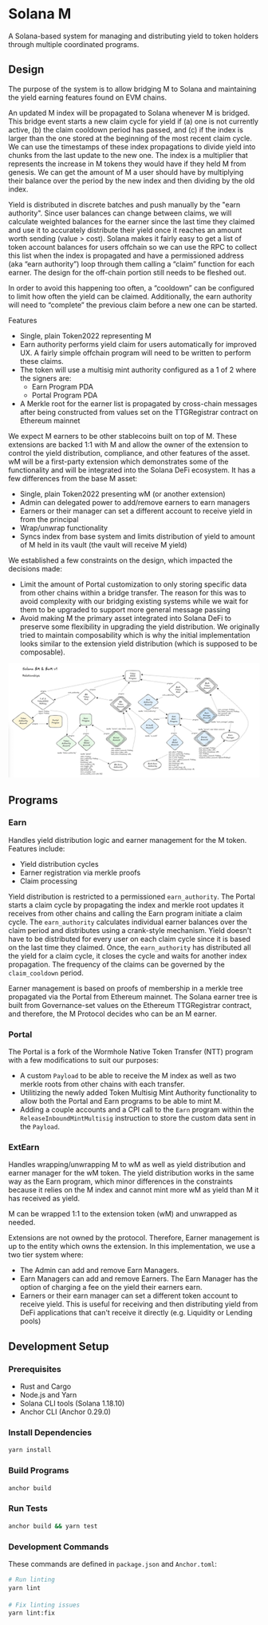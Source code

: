 # Solana M

A Solana-based system for managing and distributing yield to token holders through multiple coordinated programs.

## Design

The purpose of the system is to allow bridging M to Solana and maintaining the yield earning features found on EVM chains. 

An updated M index will be propagated to Solana whenever M is bridged. This bridge event starts a new claim cycle for yield if (a) one is not currently active, (b) the claim cooldown period has passed, and (c) if the index is larger than the one stored at the beginning of the most recent claim cycle.  We can use the timestamps of these index propagations to divide yield into chunks from the last update to the new one. The index is a multiplier that represents the increase in M tokens they would have if they held M from genesis. We can get the amount of M a user should have by multiplying their balance over the period by the new index and then dividing by the old index.

Yield is distributed in discrete batches and push manually by the "earn authority". Since user balances can change between claims, we will calculate weighted balances for the earner since the last time they claimed and use it to accurately distribute their yield once it reaches an amount worth sending (value > cost). Solana makes it fairly easy to get a list of token account balances for users offchain so we can use the RPC to collect this list when the index is propagated and have a permissioned address (aka “earn authority”) loop through them calling a “claim” function for each earner. The design for the off-chain portion still needs to be fleshed out.

In order to avoid this happening too often, a “cooldown” can be configured to limit how often the yield can be claimed. Additionally, the earn authority will need to “complete” the previous claim before a new one can be started.

Features
- Single, plain Token2022 representing M
- Earn authority performs yield claim for users automatically for improved UX. A fairly simple offchain program will need to be written to perform these claims.
- The token will use a multisig mint authority configured as a 1 of 2 where the signers are:
    - Earn Program PDA
    - Portal Program PDA
- A Merkle root for the earner list is propagated by cross-chain messages after being constructed from values set on the TTGRegistrar contract on Ethereum mainnet

We expect M earners to be other stablecoins built on top of M. These extensions are backed 1:1 with M and allow the owner of the extension to control the yield distribution, compliance, and other features of the asset. wM will be a first-party extension which demonstrates some of the functionality and will be integrated into the Solana DeFi ecosystem. It has a few differences from the base M asset:
- Single, plain Token2022 presenting wM (or another extension)
- Admin can delegated power to add/remove earners to earn managers
- Earners or their manager can set a different account to receive yield in from the principal
- Wrap/unwrap functionality
- Syncs index from base system and limits distribution of yield to amount of M held in its vault (the vault will receive M yield)

We established a few constraints on the design, which impacted the decisions made:
- Limit the amount of Portal customization to only storing specific data from other chains within a bridge transfer. The reason for this was to avoid complexity with our bridging existing systems while we wait for them to be upgraded to support more general message passing
- Avoid making M the primary asset integrated into Solana DeFi to preserve some flexibility in upgrading the yield distribution. We originally tried to maintain composability which is why the initial implementation looks similar to the extension yield distribution (which is supposed to be composable).

![Solana M Programs](assets/solana_m_programs.png)

## Programs

### Earn
Handles yield distribution logic and earner management for the M token. Features include:
- Yield distribution cycles
- Earner registration via merkle proofs
- Claim processing

Yield distribution is restricted to a permissioned `earn_authority`. The Portal starts a claim cycle by propagating the index and merkle root updates it receives from other chains and calling the Earn program initiate a claim cycle. The `earn_authority` calculates individual earner balances over the claim period and distributes using a crank-style mechanism. Yield doesn't have to be distributed for every user on each claim cycle since it is based on the last time they claimed. Once, the `earn_authority` has distributed all the yield for a claim cycle, it closes the cycle and waits for another index propagation. The frequency of the claims can be governed by the `claim_cooldown` period.

Earner management is based on proofs of membership in a merkle tree propagated via the Portal from Ethereum mainnet. The Solana earner tree is built from Governance-set values on the Ethereum TTGRegistrar contract, and therefore, the M Protocol decides who can be an M earner.

### Portal
The Portal is a fork of the Wormhole Native Token Transfer (NTT) program with a few modifications to suit our purposes:
- A custom `Payload` to be able to receive the M index as well as two merkle roots from other chains with each transfer.
- Utilitizing the newly added Token Multisig Mint Authority functionality to allow both the Portal and Earn programs to be able to mint M.
- Adding a couple accounts and a CPI call to the `Earn` program within the `ReleaseInboundMintMultisig` instruction to store the custom data sent in the `Payload`.

### ExtEarn
Handles wrapping/unwrapping M to wM as well as yield distribution and earner manager for the wM token. The yield distribution works in the same way as the Earn program, which minor differences in the constraints because it relies on the M index and cannot mint more wM as yield than M it has received as yield.

M can be wrapped 1:1 to the extension token (wM) and unwrapped as needed.

Extensions are not owned by the protocol. Therefore, Earner management is up to the entity which owns the extension. In this implementation, we use a two tier system where:
- The Admin can add and remove Earn Managers.
- Earn Managers can add and remove Earners. The Earn Manager has the option of charging a fee on the yield their earners earn.
- Earners or their earn manager can set a different token account to receive yield. This is useful for receiving and then distributing yield from DeFi applications that can't receive it directly (e.g. Liquidity or Lending pools)

## Development Setup

### Prerequisites
- Rust and Cargo
- Node.js and Yarn
- Solana CLI tools (Solana 1.18.10)
- Anchor CLI (Anchor 0.29.0)

### Install Dependencies
```bash
yarn install
```

### Build Programs
```bash
anchor build
```

### Run Tests
```bash
anchor build && yarn test
```

### Development Commands
These commands are defined in `package.json` and `Anchor.toml`:

```bash
# Run linting
yarn lint

# Fix linting issues
yarn lint:fix
